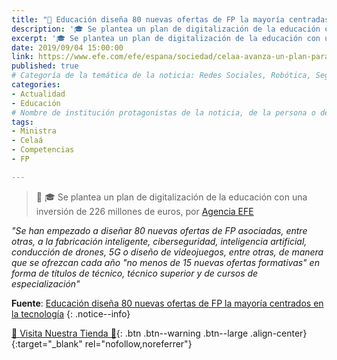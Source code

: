 ```yaml
---
title: "📰 Educación diseña 80 nuevas ofertas de FP la mayoría centradas en la tecnología"
description: '🎓 Se plantea un plan de digitalización de la educación con una inversión de 226 millones de euros, por Agencia EFE'
excerpt: '🎓 Se plantea un plan de digitalización de la educación con una inversión de 226 millones de euros, por Agencia EFE'
date: 2019/09/04 15:00:00
link: https://www.efe.com/efe/espana/sociedad/celaa-avanza-un-plan-para-digitalizar-la-educacion-que-requerira-226-millones/10004-4055529
published: true
# Categoría de la temática de la noticia: Redes Sociales, Robótica, Seguridad Informática, Software, SDK Multiplataforma, Educación, Genética
categories:
- Actualidad
- Educación
# Nombre de institución protagonistas de la noticia, de la persona o del software, sistema o SDK.
tags:
- Ministra
- Celaá
- Competencias
- FP

---
```

> 📰 🎓 Se plantea un plan de digitalización de la educación con una inversión de 226 millones de euros, por [Agencia EFE](https://www.efe.com)

_"Se han empezado a diseñar 80 nuevas ofertas de FP asociadas, entre otras, a la fabricación inteligente, ciberseguridad, inteligencia artificial, conducción de drones, 5G o diseño de videojuegos, entre otras, de manera que se ofrezcan cada año "no menos de 15 nuevas ofertas formativas" en forma de títulos de técnico, técnico superior y de cursos de especialización"_

**Fuente**: [Educación diseña 80 nuevas ofertas de FP la mayoría centrados en la tecnología](https://www.efe.com/efe/espana/sociedad/celaa-avanza-un-plan-para-digitalizar-la-educacion-que-requerira-226-millones/10004-4055529 "Educación diseña 80 nuevas ofertas de FP la mayoría centrados en la tecnología")
{: .notice--info}

<script async src="https://pagead2.googlesyndication.com/pagead/js/adsbygoogle.js"></script>
<ins class="adsbygoogle"
     style="display:block; text-align:center;"
     data-ad-layout="in-article"
     data-ad-format="fluid"
     data-ad-client="ca-pub-9630764103400456"
     data-ad-slot="3229974124"></ins>
<script>
     (adsbygoogle = window.adsbygoogle || []).push({});
</script>

[🎁 Visita Nuestra Tienda 🎁](https://www.amazon.es/shop/cibercursos){: .btn .btn--warning .btn--large .align-center}{:target="_blank" rel="nofollow,noreferrer"}